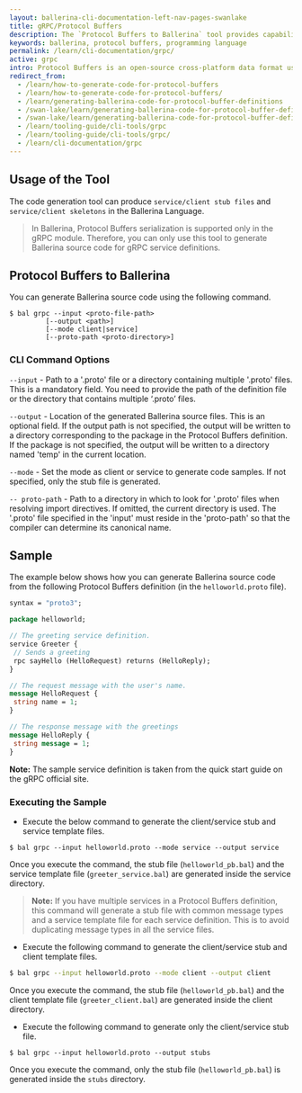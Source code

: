 ```yaml
---
layout: ballerina-cli-documentation-left-nav-pages-swanlake
title: gRPC/Protocol Buffers
description: The `Protocol Buffers to Ballerina` tool provides capabilities to generate Ballerina source code for the Protocol Buffer definition.
keywords: ballerina, protocol buffers, programming language
permalink: /learn/cli-documentation/grpc/
active: grpc
intro: Protocol Buffers is an open-source cross-platform data format used to serialize structured data. gRPC uses Protocol Buffers as Interface Definition Language to create service contracts, detailing all of its remote functions and message formats. The `Protocol Buffers to Ballerina` tooling makes it easy for users to develop a service documented in a Protocol Buffers by generating Ballerina service/client stub files and skeletons.
redirect_from:
  - /learn/how-to-generate-code-for-protocol-buffers
  - /learn/how-to-generate-code-for-protocol-buffers/
  - /learn/generating-ballerina-code-for-protocol-buffer-definitions
  - /swan-lake/learn/generating-ballerina-code-for-protocol-buffer-definitions/
  - /swan-lake/learn/generating-ballerina-code-for-protocol-buffer-definitions
  - /learn/tooling-guide/cli-tools/grpc
  - /learn/tooling-guide/cli-tools/grpc/
  - /learn/cli-documentation/grpc
---
```


## Usage of the Tool

The code generation tool can produce `service/client stub files` and `service/client skeletons` in the Ballerina Language.
 
> In Ballerina, Protocol Buffers serialization is supported only in the gRPC module. Therefore, you can only use
> this tool to generate Ballerina source code for gRPC service definitions.

## Protocol Buffers to Ballerina

You can generate Ballerina source code using the following command.

```
$ bal grpc --input <proto-file-path> 
         [--output <path>] 
         [--mode client|service]
         [--proto-path <proto-directory>]
```

### CLI Command Options

`--input` - Path to a '.proto' file or a directory containing multiple '.proto' files. This is a mandatory field. 
You need to provide the path of the definition file or the directory that contains multiple ‘.proto’ files.

`--output` - Location of the generated Ballerina source files. This is an optional field. 
If the output path is not specified, the output will be written to a directory corresponding to the package in the Protocol
 Buffers definition. 
If the package is not specified, the output will be written to a directory named 'temp' in the current location.

`--mode` - Set the mode as client or service to generate code samples. If not specified, only the stub file is 
generated.

`-- proto-path` - Path to a directory in which to look for '.proto' files when resolving import directives. If 
omitted, the current directory is used. The '.proto' file specified in the 'input' must reside in the 'proto-path' so that the 
compiler can determine its canonical name.



## Sample

The example below shows how you can generate Ballerina source code from the following Protocol Buffers definition (in the `helloworld.proto` file).

```proto
syntax = "proto3";

package helloworld;

// The greeting service definition.
service Greeter {
 // Sends a greeting
 rpc sayHello (HelloRequest) returns (HelloReply);
}

// The request message with the user's name.
message HelloRequest {
 string name = 1;
}

// The response message with the greetings
message HelloReply {
 string message = 1;
}
```
**Note:** The sample service definition is taken from the quick start guide on the gRPC official site.

### Executing the Sample

* Execute the below command to generate the client/service stub and service template files.
```
$ bal grpc --input helloworld.proto --mode service --output service
```
Once you execute the command, the stub file (`helloworld_pb.bal`) and the service template file (`greeter_service.bal`) are generated inside the service directory.
> **Note:** If you have multiple services in a Protocol Buffers definition, this command will generate a stub file with common message types and a service template file for each service definition. This is to avoid duplicating message types in all the service files.


* Execute the following command to generate the client/service stub and client template files.
```bash
$ bal grpc --input helloworld.proto --mode client --output client
```
Once you execute the command, the stub file (`helloworld_pb.bal`) and the client template file (`greeter_client.bal`) are generated inside the client directory.


* Execute the following command to generate only the client/service stub file.
```
$ bal grpc --input helloworld.proto --output stubs
```
Once you execute the command, only the stub file (`helloworld_pb.bal`) is generated inside the `stubs` directory.
